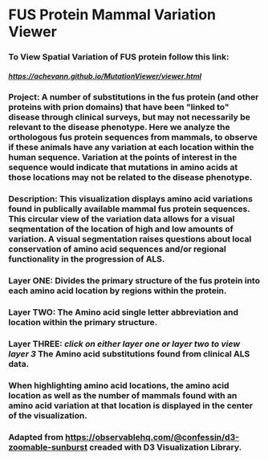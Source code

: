 # FUS Protein Mammal Variation Viewer

### To View Spatial Variation of FUS protein follow this link:
##### https://achevann.github.io/MutationViewer/viewer.html

### **Project**: A number of substitutions in the fus protein (and other proteins with prion domains) that have been "linked to" disease  through clinical surveys, but may not necessarily be relevant to the disease phenotype. Here we analyze the orthologous fus protein sequences from mammals, to observe if these animals have any variation at each location within the human sequence. Variation at the points of interest in the sequence would indicate that mutations in amino acids at those locations may not be related to the disease phenotype.

### **Description**: This visualization displays amino acid variations found in publically available mammal fus protein sequences. This circular view of the variation data allows for a visual seqmentation of the location of high and low amounts of variation. A visual segmentation raises questions about local conservation of amino acid sequences and/or regional functionality in the progression of ALS.

### **Layer ONE**: Divides the primary structure of the fus protein into each amino acid location by regions within the protein.
### **Layer TWO**: The Amino acid single letter abbreviation and location within the primary structure.
### **Layer THREE**: ***click on either layer one or layer two to view layer 3*** The Amino acid substitutions found from clinical ALS data.

### When highlighting amino acid locations, the amino acid location as well as the number of mammals found with an amino acid variation at that location is displayed in the center of the visualization.

### Adapted from https://observablehq.com/@confessin/d3-zoomable-sunburst creaded with D3 Visualization Library.
